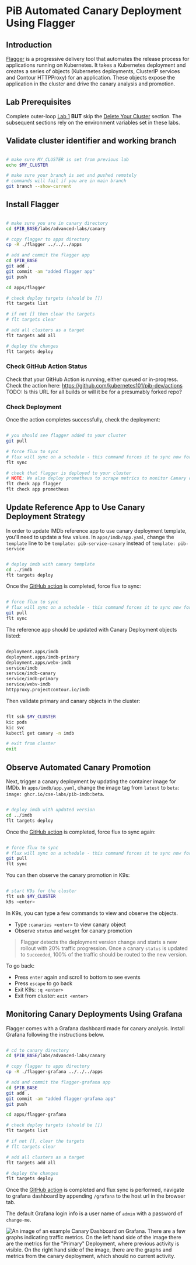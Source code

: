 # PiB Automated Canary Deployment Using Flagger

## Introduction

[Flagger](https://flagger.app/) is a progressive delivery tool that automates the release process
for applications running on Kubernetes. It takes a Kubernetes deployment and creates a series of objects
(Kubernetes deployments, ClusterIP services and Contour HTTPProxy) for an application. These objects
expose the application in the cluster and drive the canary analysis and promotion.

## Lab Prerequisites

Complete outer-loop [Lab 1](../../outer-loop.md) **BUT** skip the [Delete Your Cluster](../../outer-loop.md#delete-your-cluster)
section. The subsequent sections rely on the environment variables set in these labs.

## Validate cluster identifier and working branch

```bash

# make sure MY_CLUSTER is set from previous lab
echo $MY_CLUSTER

# make sure your branch is set and pushed remotely
# commands will fail if you are in main branch
git branch --show-current

```

## Install Flagger

```bash

# make sure you are in canary directory
cd $PIB_BASE/labs/advanced-labs/canary

# copy flagger to apps directory
cp -R ./flagger ../../../apps

# add and commit the flagger app
cd $PIB_BASE
git add .
git commit -am "added flagger app"
git push

cd apps/flagger

# check deploy targets (should be [])
flt targets list

# if not [] then clear the targets
# flt targets clear

# add all clusters as a target
flt targets add all

# deploy the changes
flt targets deploy

```

### Check GitHub Action Status

Check that your GitHub Action is running, either queued or in-progress. Check the action here:
<https://github.com/kubernetes101/pib-dev/actions> TODO: Is this URL for all builds or will it be for
a presumably forked repo?

### Check Deployment

Once the action completes successfully, check the deployment:

```bash

# you should see flagger added to your cluster
git pull

# force flux to sync
# flux will sync on a schedule - this command forces it to sync now for debugging
flt sync

# check that flagger is deployed to your cluster
# NOTE: We also deploy prometheus to scrape metrics to monitor Canary deployment
flt check app flagger
flt check app prometheus

```

## Update Reference App to Use Canary Deployment Strategy

In order to update IMDb reference app to use canary deployment template, you'll need to update a few
values. In `apps/imdb/app.yaml`, change the `template` line to be `template: pib-service-canary` instead
of `template: pib-service`

```bash

# deploy imdb with canary template
cd ../imdb
flt targets deploy

```

Once the [GitHub action](https://github.com/kubernetes101/pib-dev/actions) is completed, force flux
to sync:

```bash

# force flux to sync
# flux will sync on a schedule - this command forces it to sync now for debugging
git pull
flt sync

```

The reference app should be updated with Canary Deployment objects listed:

```bash

deployment.apps/imdb
deployment.apps/imdb-primary
deployment.apps/webv-imdb
service/imdb
service/imdb-canary
service/imdb-primary
service/webv-imdb
httpproxy.projectcontour.io/imdb

```

Then validate primary and canary objects in the cluster:

```bash

flt ssh $MY_CLUSTER
kic pods
kic svc
kubectl get canary -n imdb

# exit from cluster
exit

```

## Observe Automated Canary Promotion

Next, trigger a canary deployment by updating the container image for IMDb. In `apps/imdb/app.yaml`,
change the image tag from `latest` to `beta`: `image: ghcr.io/cse-labs/pib-imdb:beta`.

```bash

# deploy imdb with updated version
cd ../imdb
flt targets deploy

```

Once the [GitHub action](https://github.com/kubernetes101/pib-dev/actions) is completed, force flux
to sync again:

```bash

# force flux to sync
# flux will sync on a schedule - this command forces it to sync now for debugging
git pull
flt sync

```

You can then observe the canary promotion in K9s:

```bash

# start K9s for the cluster
flt ssh $MY_CLUSTER
k9s <enter>

```

In K9s, you can type a few commands to view and observe the objects.

- Type `:canaries <enter>` to view canary object
- Observe `status` and `weight` for canary promotion

> Flagger detects the deployment version change and starts a new rollout with 20% traffic
> progression. Once a canary `status` is updated to `Succeeded`, 100% of the traffic should be routed
> to the new version.

To go back:

- Press `enter` again and scroll to bottom to see events
- Press `escape` to go back
- Exit K9s: `:q <enter>`
- Exit from cluster: `exit <enter>`

## Monitoring Canary Deployments Using Grafana

Flagger comes with a Grafana dashboard made for canary analysis. Install Grafana following the instructions
below.

```bash

# cd to canary directory
cd $PIB_BASE/labs/advanced-labs/canary

# copy flagger to apps directory
cp -R ./flagger-grafana ../../../apps

# add and commit the flagger-grafana app
cd $PIB_BASE
git add .
git commit -am "added flagger-grafana app"
git push

cd apps/flagger-grafana

# check deploy targets (should be [])
flt targets list

# if not [], clear the targets
# flt targets clear

# add all clusters as a target
flt targets add all

# deploy the changes
flt targets deploy

```

Once the [GitHub action](https://github.com/kubernetes101/pib-dev/actions) is completed and flux sync
is performed, navigate to grafana dashboard by appending `/grafana` to the host url in the browser tab.

The default Grafana login info is a user name of `admin` with a password of `change-me`.

![An image of an example Canary Dashboard on Grafana. There are a few graphs indicating traffic metrics.
On the left hand side of the image there are the metrics for the "Primary" Deployment, where previous
activity is visible. On the right hand side of the image, there are the graphs and metrics from the
canary deployment, which should no current activity.](../../images/envoyCanaryDashboard.png)
